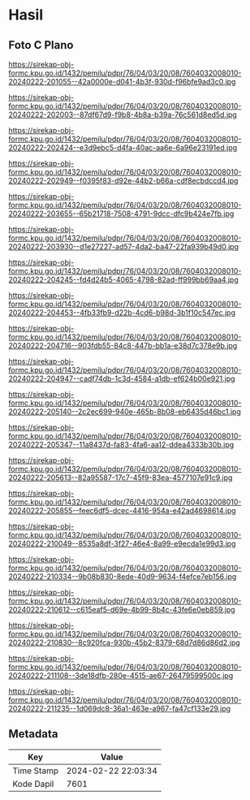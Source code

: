 # Hasil

## Foto C Plano

https://sirekap-obj-formc.kpu.go.id/1432/pemilu/pdpr/76/04/03/20/08/7604032008010-20240222-201055--42a0000e-d041-4b3f-930d-f96bfe9ad3c0.jpg

https://sirekap-obj-formc.kpu.go.id/1432/pemilu/pdpr/76/04/03/20/08/7604032008010-20240222-202003--87df67d9-f9b8-4b8a-b39a-76c561d8ed5d.jpg

https://sirekap-obj-formc.kpu.go.id/1432/pemilu/pdpr/76/04/03/20/08/7604032008010-20240222-202424--e3d9ebc5-d4fa-40ac-aa6e-6a96e23191ed.jpg

https://sirekap-obj-formc.kpu.go.id/1432/pemilu/pdpr/76/04/03/20/08/7604032008010-20240222-202949--f0395f83-d92e-44b2-b66a-cdf8ecbdccd4.jpg

https://sirekap-obj-formc.kpu.go.id/1432/pemilu/pdpr/76/04/03/20/08/7604032008010-20240222-203655--65b21718-7508-4791-9dcc-dfc9b424e7fb.jpg

https://sirekap-obj-formc.kpu.go.id/1432/pemilu/pdpr/76/04/03/20/08/7604032008010-20240222-203930--d1e27227-ad57-4da2-ba47-22fa939b49d0.jpg

https://sirekap-obj-formc.kpu.go.id/1432/pemilu/pdpr/76/04/03/20/08/7604032008010-20240222-204245--fd4d24b5-4065-4798-82ad-ff999bb69aa4.jpg

https://sirekap-obj-formc.kpu.go.id/1432/pemilu/pdpr/76/04/03/20/08/7604032008010-20240222-204453--4fb33fb9-d22b-4cd6-b98d-3b1f10c547ec.jpg

https://sirekap-obj-formc.kpu.go.id/1432/pemilu/pdpr/76/04/03/20/08/7604032008010-20240222-204716--903fdb55-84c8-447b-bb1a-e38d7c378e9b.jpg

https://sirekap-obj-formc.kpu.go.id/1432/pemilu/pdpr/76/04/03/20/08/7604032008010-20240222-204947--cadf74db-1c3d-4584-a1db-ef624b00e921.jpg

https://sirekap-obj-formc.kpu.go.id/1432/pemilu/pdpr/76/04/03/20/08/7604032008010-20240222-205140--2c2ec699-940e-465b-8b08-eb6435d46bc1.jpg

https://sirekap-obj-formc.kpu.go.id/1432/pemilu/pdpr/76/04/03/20/08/7604032008010-20240222-205347--11a8437d-fa83-4fa6-aa12-ddea4333b30b.jpg

https://sirekap-obj-formc.kpu.go.id/1432/pemilu/pdpr/76/04/03/20/08/7604032008010-20240222-205613--82a95587-17c7-45f9-83ea-4577107e91c9.jpg

https://sirekap-obj-formc.kpu.go.id/1432/pemilu/pdpr/76/04/03/20/08/7604032008010-20240222-205855--feec6df5-dcec-4416-954a-e42ad4698614.jpg

https://sirekap-obj-formc.kpu.go.id/1432/pemilu/pdpr/76/04/03/20/08/7604032008010-20240222-210049--8535a8df-3f27-46e4-8a99-e9ecda1e99d3.jpg

https://sirekap-obj-formc.kpu.go.id/1432/pemilu/pdpr/76/04/03/20/08/7604032008010-20240222-210334--9b08b830-8ede-40d9-9634-f4efce7eb156.jpg

https://sirekap-obj-formc.kpu.go.id/1432/pemilu/pdpr/76/04/03/20/08/7604032008010-20240222-210612--c615eaf5-d69e-4b99-8b4c-43fe6e0eb859.jpg

https://sirekap-obj-formc.kpu.go.id/1432/pemilu/pdpr/76/04/03/20/08/7604032008010-20240222-210830--8c920fca-930b-45b2-8379-68d7d86d86d2.jpg

https://sirekap-obj-formc.kpu.go.id/1432/pemilu/pdpr/76/04/03/20/08/7604032008010-20240222-211108--3de18dfb-280e-4515-ae67-26479599500c.jpg

https://sirekap-obj-formc.kpu.go.id/1432/pemilu/pdpr/76/04/03/20/08/7604032008010-20240222-211235--1d069dc8-36a1-463e-a967-fa47cf133e29.jpg


## Metadata

| Key        | Value               |
| ---------- | ------------------- |
| Time Stamp | 2024-02-22 22:03:34 |
| Kode Dapil | 7601                |



